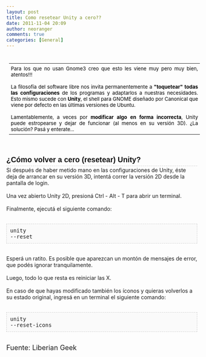 ```yaml
---
layout: post
title: Como resetear Unity a cero??
date: 2011-11-04 20:09
author: neoranger
comments: true
categories: [General]
---
```

<span class="Apple-style-span" style="background-color:white;color:#343434;font-family:Ubuntu, 'Droid Sans', Arial, sans-serif;line-height:19px;"></span><br /><table border="0" cellpadding="2" cellspacing="2" style="border-collapse:collapse;font-size:13px;outline-color:initial;outline-style:none;outline-width:initial;margin:7px;padding:0;"><tbody style="outline-color:initial;outline-style:none;outline-width:initial;margin:0;padding:0;"><tr style="outline-color:initial;outline-style:none;outline-width:initial;margin:0;padding:0;"><td style="color:black;outline-color:initial;outline-style:none;outline-width:initial;text-align:justify;margin:0 0 10px;padding:5px;">Para los que no usan Gnome3 creo que esto les viene muy pero muy bien, atentos!!!<br /><br />La filosofía del software libre nos invita permanentemente a <b style="background-attachment:initial;background-clip:initial;background-color:transparent;background-image:initial;background-origin:initial;background-position:initial initial;background-repeat:initial initial;border-color:initial;border-color:initial;border-width:initial;border-width:initial;font-size:13px;font-style:normal;outline-color:initial;outline-style:none;outline-width:initial;text-decoration:none;vertical-align:baseline;border-style:none;margin:0;padding:0;">"toquetear" todas las configuraciones</b> de los programas y adaptarlos a nuestras necesidades. Esto mismo sucede con <b style="background-attachment:initial;background-clip:initial;background-color:transparent;background-image:initial;background-origin:initial;background-position:initial initial;background-repeat:initial initial;border-color:initial;border-color:initial;border-width:initial;border-width:initial;font-size:13px;font-style:normal;outline-color:initial;outline-style:none;outline-width:initial;text-decoration:none;vertical-align:baseline;border-style:none;margin:0;padding:0;">Unity</b>, el shell para GNOME diseñado por Canonical que viene por defecto en las últimas versiones de Ubuntu.<br /><br />Lamentablemente, a veces por <b style="background-attachment:initial;background-clip:initial;background-color:transparent;background-image:initial;background-origin:initial;background-position:initial initial;background-repeat:initial initial;border-color:initial;border-color:initial;border-width:initial;border-width:initial;font-size:13px;font-style:normal;outline-color:initial;outline-style:none;outline-width:initial;text-decoration:none;vertical-align:baseline;border-style:none;margin:0;padding:0;">modificar algo en forma incorrecta</b>, Unity puede estropearse y dejar de funcionar (al menos en su versión 3D). ¿La solución? Pasá y enterate...</td></tr></tbody></table><span class="Apple-style-span" style="-webkit-transition-delay:initial;-webkit-transition-timing-function:ease-in;outline-color:initial;outline-width:initial;"><a href="" name="more" style="-webkit-transition-delay:initial;-webkit-transition-duration:.25s;-webkit-transition-property:all;-webkit-transition-timing-function:ease-in;color:#009ecb;outline-color:initial;outline-style:none;outline-width:initial;text-decoration:none;margin:0;padding:0;"></a></span><br /><br /><h3 style="border-bottom-color:rgb(204,204,204) !important;border-bottom-style:dashed !important;border-bottom-width:1px !important;color:#111111;font-family:Ubuntu, 'Droid Sans', arial, serif;font-size:1.4em;line-height:23px;outline-color:initial;outline-style:none;outline-width:initial;margin:0 0 2px;padding:0 0 4px;">¿Cómo volver a cero (resetear) Unity?</h3>Si después de haber metido mano en las configuraciones de Unity, éste deja de arrancar en su versión 3D, intentá correr la versión 2D desde la pantalla de login.<br /><br />Una vez abierto Unity 2D, presioná Ctrl - Alt - T para abrir un terminal.<br /><br />Finalmente, ejecutá el siguiente comando:<br /><br /><pre style="background-attachment:initial;background-clip:initial;background-color:#fafafa;background-image:initial;background-origin:initial;outline-color:initial;outline-style:none;outline-width:initial;white-space:pre-wrap;border-color:rgb(204,204,204);border-style:dashed;border-width:1px;padding:9px;">unity --reset</pre><br />Esperá un ratito. Es posible que aparezcan un montón de mensajes de error, que podés ignorar tranquilamente.<br /><br />Luego, todo lo que resta es reiniciar las X.<br /><br />En caso de que hayas modificado también los íconos y quieras volverlos a su estado original, ingresá en un terminal el siguiente comando:<br /><br /><pre style="background-attachment:initial;background-clip:initial;background-color:#fafafa;background-image:initial;background-origin:initial;outline-color:initial;outline-style:none;outline-width:initial;white-space:pre-wrap;border-color:rgb(204,204,204);border-style:dashed;border-width:1px;padding:9px;">unity --reset-icons </pre><br /><span class="Apple-style-span" style="font-size:large;">Fuente: Liberian Geek</span><div style="font-size:13px;line-height:20px;margin-top:15px;outline-color:initial;outline-style:none;outline-width:initial;padding:0;"></div><div style="clear:both;font-size:13px;outline-color:initial;outline-style:none;outline-width:initial;margin:0;padding:0;"></div><div id="lws_0" style="font-size:13px;outline-color:initial;outline-style:none;outline-width:initial;margin:0;padding:0;"><div class="linkwithin_outer" style="border-color:initial;border-style:initial;clear:both;outline-color:initial;outline-style:none;outline-width:initial;border-width:0;margin:0;padding:0;"><div class="linkwithin_inner" style="border-color:initial;border-style:initial;outline-color:initial;outline-style:none;outline-width:initial;width:596px;border-width:0;margin:0;padding:0;"></div></div></div><br /><div><br /></div>
